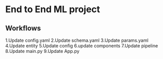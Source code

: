# End to End ML project

## Workflows

1.Update config.yaml
2.Update schema.yaml
3.Update params.yaml
4.Update entity
5.Update config
6.update components
7.Update pipeline
8.Update main.py
9.Update App.py
